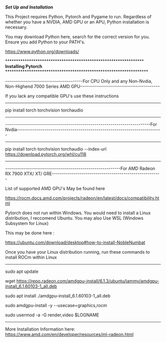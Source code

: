 ***Set Up and Installation***

This Project requires Python, Pytorch and Pygame to run. Regardless of whether you have a NVDIA, AMD GPU or an APU, Python installation is
necessary.

You may download Python here, search for the correct version for you. Ensure you add Python to your PATH's.

https://www.python.org/downloads/

**************************************************************** **Installing Pytorch** ******************************************************************

---------------------------------------For CPU Only and any Non-Nvdia, Non-Highend 7000 Series AMD GPU----------------------------------------

If you lack any compatible GPU's use these instructions

*************************************************************************************
pip install torch torchvision torchaudio
*************************************************************************************

-------------------------------------------------------------------------For Nvdia-------------------------------------------------------------------------

*************************************************************************************
pip install torch torchvision torchaudio --index-url https://download.pytorch.org/whl/cu118
*************************************************************************************

----------------------------------------------------------For AMD Radeon RX 7900 XTX/ XT/ GRE-------------------------------------------------------

List of supported AMD GPU's May be found here

https://rocm.docs.amd.com/projects/radeon/en/latest/docs/compatibility.html

Pytorch does not run within Windows. You would need to install a Linux distribution, I 
reccomend Ubuntu. You may also Use WSL (Windows Subsystem for Linux)

This may be done here :

https://ubuntu.com/download/desktop#how-to-install-NobleNumbat

Once you have your Linux distribution running, run these commands to install ROCm
within Linux
*************************************************************************************
sudo apt update

wget https://repo.radeon.com/amdgpu-install/6.1.3/ubuntu/jammy/amdgpu-install_6.1.60103-1_all.deb

sudo apt install ./amdgpu-install_6.1.60103-1_all.deb

sudo amdgpu-install -y --usecase=graphics,rocm

sudo usermod -a -G render,video $LOGNAME

*************************************************************************************

More Installation Information here:
https://www.amd.com/en/developer/resources/ml-radeon.html
